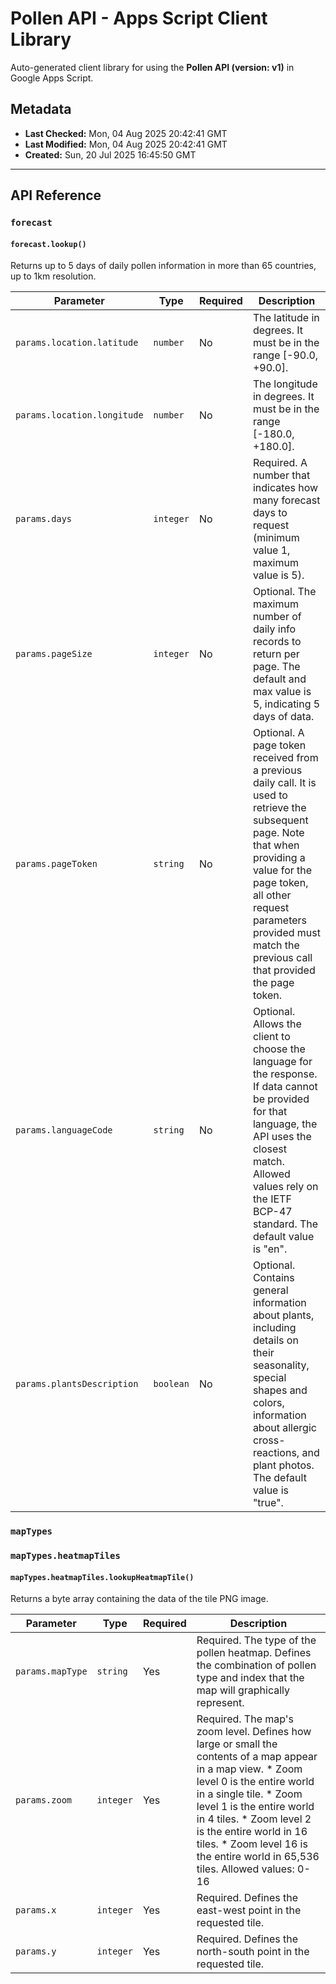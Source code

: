 # Pollen API - Apps Script Client Library

Auto-generated client library for using the **Pollen API (version: v1)** in Google Apps Script.

## Metadata

- **Last Checked:** Mon, 04 Aug 2025 20:42:41 GMT
- **Last Modified:** Mon, 04 Aug 2025 20:42:41 GMT
- **Created:** Sun, 20 Jul 2025 16:45:50 GMT



---

## API Reference

### `forecast`

#### `forecast.lookup()`

Returns up to 5 days of daily pollen information in more than 65 countries, up to 1km resolution.

| Parameter | Type | Required | Description |
|---|---|---|---|
| `params.location.latitude` | `number` | No | The latitude in degrees. It must be in the range [-90.0, +90.0]. |
| `params.location.longitude` | `number` | No | The longitude in degrees. It must be in the range [-180.0, +180.0]. |
| `params.days` | `integer` | No | Required. A number that indicates how many forecast days to request (minimum value 1, maximum value is 5). |
| `params.pageSize` | `integer` | No | Optional. The maximum number of daily info records to return per page. The default and max value is 5, indicating 5 days of data. |
| `params.pageToken` | `string` | No | Optional. A page token received from a previous daily call. It is used to retrieve the subsequent page. Note that when providing a value for the page token, all other request parameters provided must match the previous call that provided the page token. |
| `params.languageCode` | `string` | No | Optional. Allows the client to choose the language for the response. If data cannot be provided for that language, the API uses the closest match. Allowed values rely on the IETF BCP-47 standard. The default value is "en". |
| `params.plantsDescription` | `boolean` | No | Optional. Contains general information about plants, including details on their seasonality, special shapes and colors, information about allergic cross-reactions, and plant photos. The default value is "true". |

### `mapTypes`

### `mapTypes.heatmapTiles`

#### `mapTypes.heatmapTiles.lookupHeatmapTile()`

Returns a byte array containing the data of the tile PNG image.

| Parameter | Type | Required | Description |
|---|---|---|---|
| `params.mapType` | `string` | Yes | Required. The type of the pollen heatmap. Defines the combination of pollen type and index that the map will graphically represent. |
| `params.zoom` | `integer` | Yes | Required. The map's zoom level. Defines how large or small the contents of a map appear in a map view. * Zoom level 0 is the entire world in a single tile. * Zoom level 1 is the entire world in 4 tiles. * Zoom level 2 is the entire world in 16 tiles. * Zoom level 16 is the entire world in 65,536 tiles. Allowed values: 0-16 |
| `params.x` | `integer` | Yes | Required. Defines the east-west point in the requested tile. |
| `params.y` | `integer` | Yes | Required. Defines the north-south point in the requested tile. |